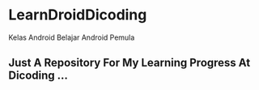 # LearnDroidDicoding
Kelas Android Belajar Android Pemula

## Just A Repository For My Learning Progress At Dicoding ...




